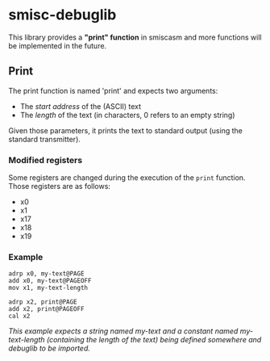# smisc-debuglib

This library provides a **"print" function** in smiscasm and more functions will be implemented in the future.

## Print
The print function is named 'print' and expects two arguments:
- The *start address* of the (ASCII) text
- The *length* of the text (in characters, 0 refers to an empty string)

Given those parameters, it prints the text to standard output (using the standard transmitter).

### Modified registers
Some registers are changed during the execution of the `print` function. Those registers are as follows:
- x0
- x1
- x17
- x18
- x19

### Example
```
adrp x0, my-text@PAGE
add x0, my-text@PAGEOFF
mov x1, my-text-length

adrp x2, print@PAGE
add x2, print@PAGEOFF
cal x2
```
*This example expects a string named my-text and a constant named my-text-length (containing the length of the text) being defined somewhere and debuglib to be imported.*
